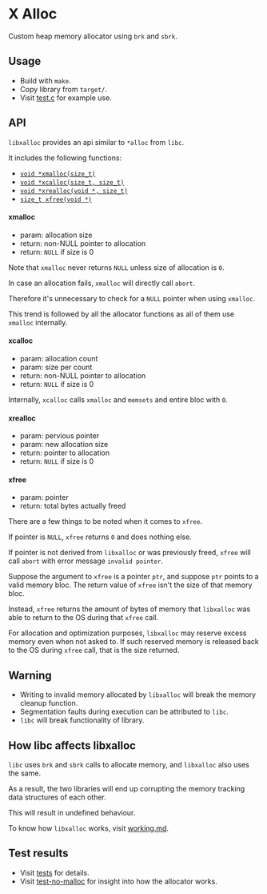 # X Alloc
Custom heap memory allocator using `brk` and `sbrk`.

## Usage
- Build with `make`.
- Copy library from `target/`.
- Visit [test.c](tests/test.c) for example use.

## API
`libxalloc` provides an api similar to `*alloc` from `libc`.

It includes the following functions:
- [`void *xmalloc(size_t)`](#xmalloc)
- [`void *xcalloc(size_t, size_t)`](#xcalloc)
- [`void *xrealloc(void *, size_t)`](#xrealloc)
- [`size_t xfree(void *)`](#xfree)

#### xmalloc
- param: allocation size
- return: non-NULL pointer to allocation
- return: `NULL` if size is 0

Note that `xmalloc` never returns `NULL` unless size of allocation is `0`.

In case an allocation fails, `xmalloc` will directly call `abort`.

Therefore it's unnecessary to check for a `NULL` pointer when using `xmalloc`.

This trend is followed by all the allocator functions as all of them use `xmalloc` internally.

#### xcalloc
- param: allocation count
- param: size per count
- return: non-NULL pointer to allocation
- return: `NULL` if size is 0

Internally, `xcalloc` calls `xmalloc` and `memsets` and entire bloc with `0`.

#### xrealloc
- param: pervious pointer
- param: new allocation size
- return: pointer to allocation
- return: `NULL` if size is 0

#### xfree
- param: pointer
- return: total bytes actually freed

There are a few things to be noted when it comes to `xfree`.

If pointer is `NULL`, `xfree` returns `0` and does nothing else.

If pointer is not derived from `libxalloc` or was previously freed, `xfree` will call `abort` with error message `invalid pointer`.

Suppose the argument to `xfree` is a pointer `ptr`, and suppose `ptr` points to a valid memory bloc.
The return value of `xfree` isn't the size of that memory bloc.

Instead, `xfree` returns the amount of bytes of memory that `libxalloc` was able to return to the OS during that `xfree` call.

For allocation and optimization purposes, `libxalloc` may reserve excess memory even when not asked to.
If such reserved memory is released back to the OS during `xfree` call, that is the size returned.

## Warning
- Writing to invalid memory allocated by `libxalloc` will break the memory cleanup function.
- Segmentation faults during execution can be attributed to `libc`.
- `libc` will break functionality of library.

## How libc affects libxalloc
`libc` uses `brk` and `sbrk` calls to allocate memory, and `libxalloc` also uses the same.

As a result, the two libraries will end up corrupting the memory tracking data structures of each other.

This will result in undefined behaviour.

To know how `libxalloc` works, visit [working.md](docs/working.md).

## Test results
- Visit [tests](tests/README.md) for details.
- Visit [test-no-malloc](tests/README.md#test-no-malloc-results) for insight into how the allocator works.
